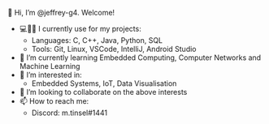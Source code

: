 👋 Hi, I’m @jeffrey-g4. Welcome!

- 💻🤔💭 I currently use for my projects:
  - Languages: C, C++, Java, Python, SQL
  - Tools: Git, Linux, VSCode, IntelliJ, Android Studio
- 🌱 I’m currently learning Embedded Computing, Computer Networks and Machine Learning
- 👀 I’m interested in:
  - Embedded Systems, IoT, Data Visualisation
- 💞️ I’m looking to collaborate on the above interests
- 📫 How to reach me: 
  - Discord: m.tinsel#1441

<!---
  - Game AI, Text (or Diagram) Analysis and Generation, 
  - Audio Manipulation (Speech Recognition, Speech Synthesis, Source Separation)
--->

<!---
j-syl-klaxon/j-syl-klaxon is a ✨ special ✨ repository because its `README.md` (this file) appears on your GitHub profile.
You can click the Preview link to take a look at your changes.
--->
